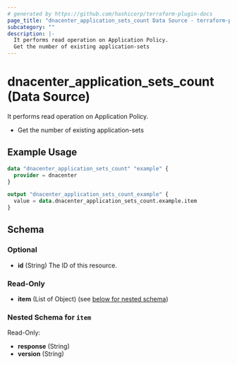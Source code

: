 ```yaml
---
# generated by https://github.com/hashicorp/terraform-plugin-docs
page_title: "dnacenter_application_sets_count Data Source - terraform-provider-dnacenter"
subcategory: ""
description: |-
  It performs read operation on Application Policy.
  Get the number of existing application-sets
---
```


# dnacenter_application_sets_count (Data Source)

It performs read operation on Application Policy.

- Get the number of existing application-sets

## Example Usage

```terraform
data "dnacenter_application_sets_count" "example" {
  provider = dnacenter
}

output "dnacenter_application_sets_count_example" {
  value = data.dnacenter_application_sets_count.example.item
}
```

<!-- schema generated by tfplugindocs -->
## Schema

### Optional

- **id** (String) The ID of this resource.

### Read-Only

- **item** (List of Object) (see [below for nested schema](#nestedatt--item))

<a id="nestedatt--item"></a>
### Nested Schema for `item`

Read-Only:

- **response** (String)
- **version** (String)


